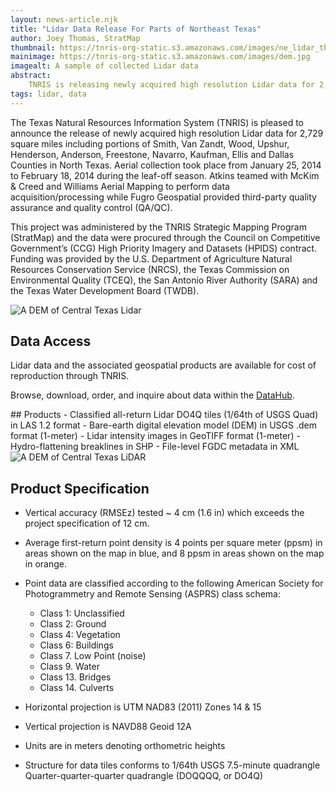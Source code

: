 ```yaml
---
layout: news-article.njk
title: "Lidar Data Release For Parts of Northeast Texas"
author: Joey Thomas, StratMap
thumbnail: https://tnris-org-static.s3.amazonaws.com/images/ne_lidar_th.jpg
mainimage: https://tnris-org-static.s3.amazonaws.com/images/dem.jpg
imagealt: A sample of collected Lidar data
abstract:
    TNRIS is releasing newly acquired high resolution Lidar data for 2,756 square miles of North East Texas
tags: lidar, data
---
```


The Texas Natural Resources Information System (TNRIS) is pleased to announce the release of newly acquired high resolution Lidar data for 2,729 square miles including portions of Smith, Van Zandt, Wood, Upshur, Henderson, Anderson, Freestone, Navarro, Kaufman, Ellis and Dallas Counties in North Texas.  Aerial collection took place from January 25, 2014 to February 18, 2014 during the leaf-off season.  Atkins teamed with McKim & Creed and Williams Aerial Mapping to perform data acquisition/processing while Fugro Geospatial provided third-party quality assurance and quality control (QA/QC).

This project was administered by the TNRIS Strategic Mapping Program (StratMap) and the data were procured through the Council on Competitive Government’s (CCG) High Priority Imagery and Datasets (HPIDS) contract.  Funding was provided by the U.S. Department of Agriculture Natural Resources Conservation Service (NRCS), the Texas Commission on Environmental Quality (TCEQ), the San Antonio River Authority (SARA) and the Texas Water Development Board (TWDB).


<img class="img-responsive" src="https://tnris-org-static.s3.amazonaws.com/images/natural.jpg" alt="A DEM of Central Texas Lidar">

## Data Access
<div class="media">
  <div class="media-body">
    <p>Lidar data and the associated geospatial products are available for cost of reproduction through TNRIS.</p>
    <p>
      Browse, download, order, and inquire about data within the <a href="https://data.tnris.org">DataHub</a>.
    </p>
  </div>
</div>
## Products
-	Classified all-return Lidar DO4Q tiles (1/64th of USGS Quad) in LAS 1.2 format
-	Bare-earth digital elevation model (DEM) in USGS .dem format (1-meter)
-	Lidar intensity images in GeoTIFF format (1-meter)
-	Hydro-flattening breaklines in SHP
-	File-level FGDC metadata in XML

<img class="img-responsive" src="https://tnris-org-static.s3.amazonaws.com/images/city.jpg" alt="A DEM of Central Texas LiDAR">

## Product Specification

- Vertical accuracy (RMSEz) tested ~ 4 cm (1.6 in) which exceeds the project specification of 12 cm.
- Average first-return point density is 4 points per square meter (ppsm) in areas shown on the map in blue, and 8 ppsm in areas shown on the map in orange.
- Point data are classified according to the following American Society for Photogrammetry and Remote Sensing (ASPRS) class schema:
  - Class 1: Unclassified
  - Class 2: Ground
  - Class 4: Vegetation
  - Class 6: Buildings
  - Class 7. Low Point (noise)
  - Class 9. Water
  - Class 13. Bridges
  - Class 14. Culverts
- Horizontal projection is UTM NAD83 (2011) Zones 14 & 15

- Vertical projection is NAVD88 Geoid 12A
- Units are in meters denoting orthometric heights
- Structure for data  tiles conforms to 1/64th USGS 7.5-minute quadrangle
  Quarter-quarter-quarter quadrangle (DOQQQQ, or DO4Q)
